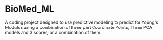 # BioMed_ML
A coding project designed to use predictive modeling to predict for Young's Modulus using a combination of three part Coordinate Points, Three PCA models and 3 scores, or a combination of them.
